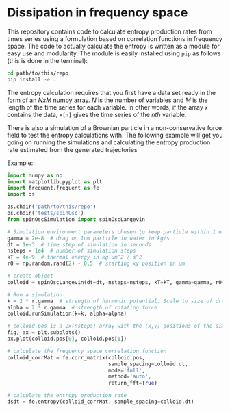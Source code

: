 # Dissipation in frequency space
This repository contains code to calculate entropy production rates from times series using a formulation based on correlation functions in frequency space. The code to actually calculate the entropy is written as a module for easy use and modularity. The module is easily installed using `pip` as follows (this is done in the terminal):

```bash
cd path/to/this/repo
pip install -e .
```

The entropy calculation requires that you first have a data set ready in the form of an _NxM_ numpy array. _N_ is the number of variables and _M_ is the length of the time series for each variable. In other words, if the array `x` contains the data, `x[n]` gives the time series of the _nth_ variable.

There is also a simulation of a Brownian particle in a non-conservative force field to test the entropy calculations with. The following example will get you going on running the simulations and calculating the entropy production rate estimated from the generated trajectories

Example:
```python
import numpy as np
import matplotlib.pyplot as plt
import frequent.frequent as fe
import os

os.chdir('path/to/this/repo')
os.chdir('tests/spinOsc')
from spinOscSimulation import spinOscLangevin

# Simulation environment parameters chosen to keep particle within 1 um of origin
gamma = 2e-8  # drag on 1um particle in water in kg/s
dt = 1e-3  # time step of simulation in seconds
nsteps = 1e4  # number of simulation steps
kT = 4e-9  # thermal energy in kg um^2 / s^2
r0 = np.random.rand(2) - 0.5  # starting xy position in um

# create object
colloid = spinOscLangevin(dt=dt, nsteps=nsteps, kT=kT, gamma=gamma, r0=r0)

# Run a simulation
k = 2 * r.gamma  # strength of harmonic potential. Scale to size of drag
alpha = 2 * r.gamma  # strength of rotating force
colloid.runSimulation(k=k, alpha=alpha)

# colloid.pos is a 2x(nsteps) array with the (x,y) positions of the simulation particle
fig, ax = plt.subplots()
ax.plot(colloid.pos[0], colloid.pos[1])

# calculate the frequency space correlation function
colloid_corrMat = fe.corr_matrix(colloid.pos,
                                 sample_spacing=colloid.dt,
                                 mode='full',
                                 method='auto',
                                 return_fft=True)

# calculate the entropy production rate
dsdt = fe.entropy(colloid_corrMat, sample_spacing=colloid.dt)
```
